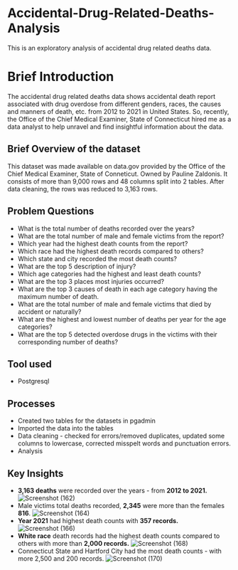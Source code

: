 # Accidental-Drug-Related-Deaths-Analysis
This is an exploratory analysis of accidental drug related deaths data.
# Brief Introduction
The accidental drug related deaths data shows accidental death report associated with drug overdose from different genders, races, the causes and manners of death, etc. from 2012 to 2021 in United States. So, recently, the Office of the Chief Medical Examiner, State of Connecticut hired me as a data analyst to help unravel and find insightful information about the data. 
## Brief Overview of the dataset
This dataset was made available on data.gov provided by the Office of the Chief Medical Examiner, State of Conneticut. Owned by Pauline Zaldonis. It consists of more than 9,000 rows and 48 columns split into 2 tables. After data cleaning, the rows was reduced to 3,163 rows.
## Problem Questions
*  What is the total number of deaths recorded over the years?
*  What are the total number of male and female victims from the report?
*  Which year had the highest death counts from the report?
*  Which race had the highest death records compared to others?
*  Which state and city recorded the most death counts?
*  What are the top 5 description of injury?
*  Which age categories had the highest and least death counts?
*  What are the top 3 places most injuries occurred?
*  What are the top 3 causes of death in each age category having the maximum number of death.
*  What are the total number of male and female victims that died by accident or naturally?
*  What are the highest and lowest number of deaths per year for the age categories?
*  What are the top 5 detected overdose drugs in the victims with their corresponding number of deaths?
## Tool used
*  Postgresql
##  Processes
*  Created two tables for the datasets in pgadmin
*  Imported the data into the tables
*  Data cleaning - checked for errors/removed duplicates, updated some columns to lowercase, corrected misspelt words and punctuation errors.
*  Analysis
## Key Insights
*  **3,163 deaths** were recorded over the years - from **2012 to 2021.**
![Screenshot (162)](https://github.com/SamadTheTechGuy/Accidental-Drug-Related-Deaths-Analysis/assets/97789215/013d597c-703f-486b-b1be-109212591baa)
*  Male victims total deaths recorded, **2,345** were more than the females **816**.
![Screenshot (164)](https://github.com/SamadTheTechGuy/Accidental-Drug-Related-Deaths-Analysis/assets/97789215/3c0646cb-5bf0-4c48-849d-ff765d2d203f)
*  **Year 2021** had highest death counts with **357 records.**
![Screenshot (166)](https://github.com/SamadTheTechGuy/Accidental-Drug-Related-Deaths-Analysis/assets/97789215/9c676b31-3c44-452d-9c3e-4006892cc6dd)
*  **White race** death records had the highest death counts compared to others with more than **2,000 records.**
![Screenshot (168)](https://github.com/SamadTheTechGuy/Accidental-Drug-Related-Deaths-Analysis/assets/97789215/a533eb4b-b3f0-4868-a54f-628415122e9a)
*  Connecticut State and Hartford City had the most death counts - with more 2,500 and 200 records.
![Screenshot (170)](https://github.com/SamadTheTechGuy/Accidental-Drug-Related-Deaths-Analysis/assets/97789215/c33ab766-22cd-459e-a3b9-c266a4958545)




